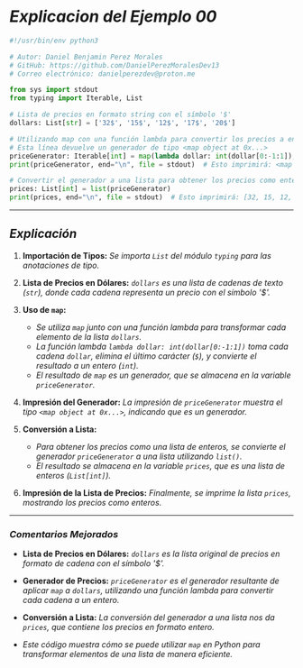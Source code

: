 <!-- Autor: Daniel Benjamin Perez Morales -->
<!-- GitHub: https://github.com/DanielPerezMoralesDev13 -->
<!-- Correo electrónico: danielperezdev@proton.me -->

# ***Explicacion del Ejemplo 00***

```python
#!/usr/bin/env python3

# Autor: Daniel Benjamin Perez Morales
# GitHub: https://github.com/DanielPerezMoralesDev13
# Correo electrónico: danielperezdev@proton.me

from sys import stdout
from typing import Iterable, List

# Lista de precios en formato string con el símbolo '$'
dollars: List[str] = ['32$', '15$', '12$', '17$', '20$']

# Utilizando map con una función lambda para convertir los precios a enteros
# Esta línea devuelve un generador de tipo <map object at 0x...>
priceGenerator: Iterable[int] = map(lambda dollar: int(dollar[0:-1:1]), dollars)
print(priceGenerator, end="\n", file = stdout)  # Esto imprimirá: <map object at 0x...>

# Convertir el generador a una lista para obtener los precios como enteros
prices: List[int] = list(priceGenerator)
print(prices, end="\n", file = stdout)  # Esto imprimirá: [32, 15, 12, 17, 20]
```

---

## ***Explicación***

1. **Importación de Tipos:** *Se importa `List` del módulo `typing` para las anotaciones de tipo.*

2. **Lista de Precios en Dólares:** *`dollars` es una lista de cadenas de texto (`str`), donde cada cadena representa un precio con el símbolo '$'.*

3. **Uso de `map`:**
   - *Se utiliza `map` junto con una función lambda para transformar cada elemento de la lista `dollars`.*
   - *La función lambda `lambda dollar: int(dollar[0:-1:1])` toma cada cadena `dollar`, elimina el último carácter (`$`), y convierte el resultado a un entero (`int`).*
   - *El resultado de `map` es un generador, que se almacena en la variable `priceGenerator`.*

4. **Impresión del Generador:** *La impresión de `priceGenerator` muestra el tipo `<map object at 0x...>`, indicando que es un generador.*

5. **Conversión a Lista:**
   - *Para obtener los precios como una lista de enteros, se convierte el generador `priceGenerator` a una lista utilizando `list()`.*
   - *El resultado se almacena en la variable `prices`, que es una lista de enteros (`List[int]`).*

6. **Impresión de la Lista de Precios:** *Finalmente, se imprime la lista `prices`, mostrando los precios como enteros.*

---

### ***Comentarios Mejorados***

- **Lista de Precios en Dólares:** *`dollars` es la lista original de precios en formato de cadena con el símbolo '$'.*
- **Generador de Precios:** *`priceGenerator` es el generador resultante de aplicar `map` a `dollars`, utilizando una función lambda para convertir cada cadena a un entero.*
- **Conversión a Lista:** *La conversión del generador a una lista nos da `prices`, que contiene los precios en formato entero.*

- *Este código muestra cómo se puede utilizar `map` en Python para transformar elementos de una lista de manera eficiente.*
